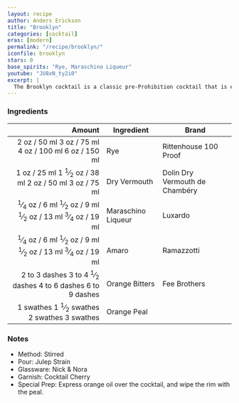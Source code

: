 ```yaml
---
layout: recipe
author: Anders Erickson
title: "Brooklyn"
categories: [cocktail]
eras: [modern]
permalink: "/recipe/brooklyn/"
iconfile: brooklyn
stars: 0
base_spirits: "Rye, Maraschino Liqueur"
youtube: "JU8xN_ty2i0"
excerpt: |
  The Brooklyn cocktail is a classic pre-Prohibition cocktail that is experiencing a resurgence in popularity. It is a variation of the Manhattan, but with dry vermouth and Maraschino liqueur.
---
```


### Ingredients

|        Amount | Ingredient         | Brand                          |
| ------------: | ------------------ | ------------------------------ |
|          <span class="onex active">2 oz  / 50 ml</span> <span class="onehalfx">3 oz  / 75 ml</span> <span class="twox">4 oz  / 100 ml</span> <span class="threex">6 oz  / 150 ml</span>| Rye                | Rittenhouse 100 Proof          |
|          <span class="onex active">1 oz  / 25 ml</span> <span class="onehalfx">1 <sup>1</sup>&frasl;<sub>2</sub> oz  / 38 ml</span> <span class="twox">2 oz  / 50 ml</span> <span class="threex">3 oz  / 75 ml</span>| Dry Vermouth       | Dolin Dry Vermouth de Chambéry |
|       <span class="onex active"> <sup>1</sup>&frasl;<sub>4</sub> oz  / 6 ml</span> <span class="onehalfx"> <sup>1</sup>&frasl;<sub>2</sub> oz  / 9 ml</span> <span class="twox"> <sup>1</sup>&frasl;<sub>2</sub> oz  / 13 ml</span> <span class="threex"> <sup>3</sup>&frasl;<sub>4</sub> oz  / 19 ml</span>| Maraschino Liqueur | Luxardo                        |
|       <span class="onex active"> <sup>1</sup>&frasl;<sub>4</sub> oz  / 6 ml</span> <span class="onehalfx"> <sup>1</sup>&frasl;<sub>2</sub> oz  / 9 ml</span> <span class="twox"> <sup>1</sup>&frasl;<sub>2</sub> oz  / 13 ml</span> <span class="threex"> <sup>3</sup>&frasl;<sub>4</sub> oz  / 19 ml</span>| Amaro              | Ramazzotti                     |
| <span class="onex active">2 to 3 dashes</span> <span class="onehalfx">3 to 4 <sup>1</sup>&frasl;<sub>2</sub> dashes</span> <span class="twox">4 to 6 dashes</span> <span class="threex">6 to 9 dashes</span>| Orange Bitters     | Fee Brothers                   |
|       <span class="onex active">1 swathes</span> <span class="onehalfx">1 <sup>1</sup>&frasl;<sub>2</sub> swathes</span> <span class="twox">2 swathes</span> <span class="threex">3 swathes</span>| Orange Peal        |

### Notes

- Method: Stirred
- Pour: Julep Strain
- Glassware: Nick & Nora
- Garnish: Cocktail Cherry
- Special Prep: Express orange oil over the cocktail, and wipe the rim with the peal.

    
<script type="application/ld+json">
{
  "@context": "https://schema.org",
  "@type": "Recipe",
  "author": {
    "@type": "Person",
    "name": "{{ page.author }}"
    },
  "image": "{% for ingredient in site.data[page.iconfile].images.ingredient limit: 1 %}{{ ingredient.url }}{% endfor %}",
  "description": "{{ page.excerpt | strip_html | replace: '"', "'" }}",
  "recipeIngredient": [
  " 2 oz Rye ",
  " 1 oz Dry Vermouth",
  "0.25 oz Maraschino Liqueur",
  "0.25 oz Amaro ",
  "2 to 3 dashes Orange Bitters",
  "1 swath Orange Peal "
    ],
  "name": "{{ page.title }}",
  "recipeInstructions": [
    {
      "@type": "HowToStep",
      "text": "- Method: Stirred"
    },
    {
      "@type": "HowToStep",
      "text": "- Pour: Julep Strain"
    },
    {
      "@type": "HowToStep",
      "text": "- Glassware: Nick & Nora"
    },
    {
      "@type": "HowToStep",
      "text": "- Garnish: Cocktail Cherry"
    },
    {
      "@type": "HowToStep",
      "text": "- Special Prep: Express orange oil over the cocktail, and wipe the rim with the peal."
    }
    ],
  "recipeYield": "1 cocktail",
  "recipeCategory": "cocktail",
  {%- if page.stars and site.data.ratings[page.iconfile].ratings -%}"aggregateRating": "{%- include stars_metadata.html %} out of 5",{%- endif -%}
  "recipeCuisine": "global",
  "prepTime": "PT20M",
  "cookTime": "PT15S",
  "keywords": "{{ page.title }}, cocktail, {{ page.eras }}, {%- include category_metadata.html -%}, {%- include spirits_metadata.html -%}"
}
</script>

    